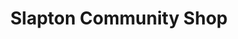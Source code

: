 ---
title: "Slapton Community Shop"
url: /kingsbridge/slapton-community-shop/
shop: Lebensmittel
---